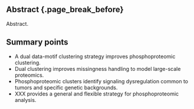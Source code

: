 ## Abstract {.page_break_before}

Abstract.

## Summary points

- A dual data-motif clustering strategy improves phosphoproteomic clustering.
- Dual clustering improves missingness handling to model large-scale proteomics.
- Phosphoproteomic clusters identify signaling dysregulation common to tumors and specific genetic backgrounds.
- XXX provides a general and flexible strategy for phosphoproteomic analysis.
